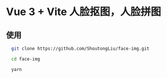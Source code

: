 # Vue 3 + Vite 人脸抠图，人脸拼图

## 使用

```bash
  git clone https://github.com/ShoutongLiu/face-img.git

  cd face-img 

  yarn 
```

